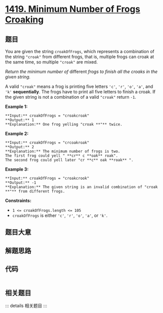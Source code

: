 # [1419. Minimum Number of Frogs Croaking](https://leetcode.com/problems/minimum-number-of-frogs-croaking)

## 题目

You are given the string `croakOfFrogs`, which represents a combination of the
string `"croak"` from different frogs, that is, multiple frogs can croak at
the same time, so multiple `"croak"` are mixed.

_Return the minimum number of_ different _frogs to finish all the croaks in
the given string._

A valid `"croak"` means a frog is printing five letters `'c'`, `'r'`, `'o'`,
`'a'`, and `'k'` **sequentially**. The frogs have to print all five letters to
finish a croak. If the given string is not a combination of a valid `"croak"`
return `-1`.



**Example 1:**

    
    
    **Input:** croakOfFrogs = "croakcroak"
    **Output:** 1 
    **Explanation:** One frog yelling "croak **"** twice.
    

**Example 2:**

    
    
    **Input:** croakOfFrogs = "crcoakroak"
    **Output:** 2 
    **Explanation:** The minimum number of frogs is two. 
    The first frog could yell " **cr** c **oak** roak".
    The second frog could yell later "cr **c** oak **roak** ".
    

**Example 3:**

    
    
    **Input:** croakOfFrogs = "croakcrook"
    **Output:** -1
    **Explanation:** The given string is an invalid combination of "croak **"** from different frogs.
    



**Constraints:**

  * `1 <= croakOfFrogs.length <= 105`
  * `croakOfFrogs` is either `'c'`, `'r'`, `'o'`, `'a'`, or `'k'`.


## 题目大意

## 解题思路

## 代码

```javascript

```

## 相关题目

::: details 相关题目
:::
